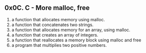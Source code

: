 ## 0x0C. C - More malloc, free
1. a function that allocates memory using malloc.
2. a function that concatenates two strings.
3.  a function that allocates memory for an array, using malloc.
4. a function that creates an array of integers.
5. a function that reallocates a memory block using malloc and free
6. a program that multiplies two positive numbers.

